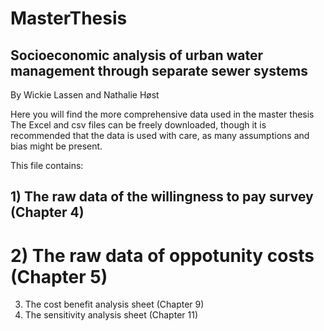 # MasterThesis
## Socioeconomic analysis of urban water management through separate sewer systems

By Wickie Lassen and Nathalie Høst


Here you will find the more comprehensive data used in the master thesis
The Excel and csv files can be freely downloaded, though it is recommended that the data is used with care, as many assumptions and bias might be present.

This file contains:
## 1) The raw data of the willingness to pay survey (Chapter 4)
# 2) The raw data of oppotunity costs (Chapter 5)
3) The cost benefit analysis sheet (Chapter 9)
4) The sensitivity analysis sheet (Chapter 11)
